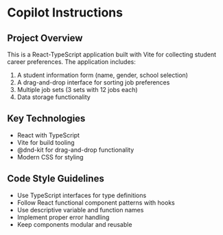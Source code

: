 # Copilot Instructions

<!-- Use this file to provide workspace-specific custom instructions to Copilot. For more details, visit https://code.visualstudio.com/docs/copilot/copilot-customization#_use-a-githubcopilotinstructionsmd-file -->

## Project Overview
This is a React-TypeScript application built with Vite for collecting student career preferences. The application includes:

1. A student information form (name, gender, school selection)
2. A drag-and-drop interface for sorting job preferences
3. Multiple job sets (3 sets with 12 jobs each)
4. Data storage functionality

## Key Technologies
- React with TypeScript
- Vite for build tooling
- @dnd-kit for drag-and-drop functionality
- Modern CSS for styling

## Code Style Guidelines
- Use TypeScript interfaces for type definitions
- Follow React functional component patterns with hooks
- Use descriptive variable and function names
- Implement proper error handling
- Keep components modular and reusable
